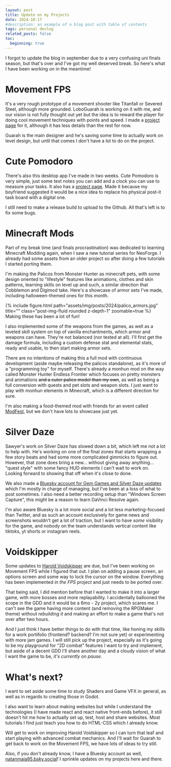 ```yaml
---
layout: post
title: Update on my Projects
date: 2024-10-17
#description: an example of a blog post with table of contents
tags: personal devlog
related_posts: false
toc:
  beginning: true
---
```


I forgot to update the blog in september due to a very confusing uni finals season, but that's over and I've got my well deserved break.
So here's what I have been working on in the meantime!

# Movement FPS

It's a very rough prototype of a movement shooter like Titanfall or Severed Steel, although more grounded.
LoboGuarah is working on it with me, and our vision is not fully thought out yet but the idea is to reward the player
for doing cool movement techniques with points and speed.
I made a <a href="{{ site.url }}{{ site.baseurl }}/projects/movement_fps/">project page</a> for it, 
although it has less details than the rest for now.

Guarah is the main designer and he's saving some time to actually work on level design, but until that comes I don't
have a lot to do on the project.

# Cute Pomodoro

There's also this desktop app I've made in two weeks. Cute Pomodoro is very simple, just some text notes you can add
and a clock you can use to measure your tasks. It also has a <a href="{{ site.url }}{{ site.baseurl }}/projects/cute_pomodoro/">project page</a>.
Made it because my boyfriend suggested it would be a nice idea to replace his physical post-it task board with a digital one.

I still need to make a release build to upload to the Github. All that's left is to fix some bugs.

# Minecraft Mods

Part of my break time (and finals procrastination) was dedicated to learning Minecraft Modding again, when I saw a new tutorial
series for NeoForge. I already had some assets from an older project so after doing a few tutorials I started porting them.

I'm making the Palicos from Monster Hunter as minecraft pets, with some design oriented to "lifestyle" features like animations,
clothes and skin patterns, learning skills on level up and such, a similar direction that Cobblemon and Digimod take.
Here's a showcase of armor sets I've made, including halloween-themed ones for this month.

<div class="text-center">
    {% include figure.html path="assets/img/posts/2024/palico_armors.jpg" title="" class="post-img-fluid rounded z-depth-1" zoomable=true %}
</div>
<div class="caption">Making these has been a lot of fun!</div>

I also implemented some of the weapons from the games, as well as a leveled skill system on top of vanilla enchantments,
which armor and weapons can have. They're not balanced (nor tested at all). I'll first get the damage formula, including
a custom defense stat and elemental stats, ready and usable, to then start making armor sets.

There are no intentions of making this a full mod with continuous development (aside maybe releasing the palicos standalone),
as it's more of a "programming toy" for myself. There's already a monhun mod on the way called Monster Hunter Endless Frontier
which focuses on pretty monsters and animations ~~and a cuter palico model than my own~~, as well as being a full conversion
with quests and pet slots and weapon slots. I just want to play with monhun elements in Minecraft, which is a different direction for sure. 

I'm also making a food-themed mod with friends for an event called <a href="https://modfest.net/1.21">ModFest</a>, but we don't have lots to showcase just yet.

# Silver Daze

Sawyer's work on Silver Daze has slowed down a bit, which left me not a lot to help with. He's working on one of the final zones 
that starts wrapping a few story beats and had some more complicated gimmicks to figure out. However, that zone does bring a new...
without giving away anything... "quest style" with some fancy HUD elements I can't wait to work on. 
Looking forward to showing that off when it's close to done.

We also made a <a href="https://bsky.app/profile/gemgames.bsky.social">Bluesky account for Gem Games and Silver Daze updates</a>
which I'm mostly in charge of managing, but I've been at a loss of what to post sometimes.
I also need a better recording setup than "Windows Screen Capture", this might be a reason to learn DaVinci Resolve again. 

I'm also aware Bluesky is a lot more social and a lot less marketing-focused than Twitter, and as such an account exclusively for game news
and screenshots wouldn't get a lot of traction, but I want to have _some_ visibility for the game, and nobody on the team understands
vertical content like tiktoks, yt shorts or instagram reels.

# Voidskipper

Some updates to <a href="https://nate-the-bard.itch.io/haroldjam-2024">Harold Voidskipper</a> are due, 
but I've been working on Movement FPS while I figured that out. 
I plan on adding a pause screen, an options screen and some way to lock the cursor on the window. Everything has been
implemented _in the FPS project_ and just needs to be ported over.

That being said, I did mention before that I wanted to make it into a larger game, with more bosses and more replayability.
I accidentally ballooned the scope in the GDD and it would be a 6mo - 2y project, which scares me. 
I can't see the game having more content (and removing the RPGMaker theme) without _rebuilding it_ and making an effort to make
a game that's not over after two hours. 

And I just think I have better things to do with that time, like honing my skills for a work portifolio (frontend? backend? I'm not sure yet)
or experimenting with more jam games. I will still pick up the project, especially as it's going to be my playground for 
"2D combat" features I want to try and implement, but aside of a decent GDD I'll share another day and a cloudy vision of what I want the
game to be, _it's currently on pause_.

# What's next?

I want to set aside some time to study Shaders and Game VFX in general, as well as in regards to creating those in Godot.

I also want to learn about making websites but while I understand the technologies (I have made react and react native front-ends before),
it still doesn't hit me how to actually set up, test, host and share websites. Most tutorials I find just teach you how to do HTML-CSS which I already know.

Will get to work on improving Harold Voidskipper so I can turn that leaf and start playing with advanced combat mechanics.
And I'll wait for Guarah to get back to work on the Movement FPS, we have lots of ideas to try still.

Also, if you don't already know, I have a Bluesky account as well, <a href="https://bsky.app/profile/natanmaia95.bsky.social">natanmaia95.bsky.social</a>!
I sprinkle updates on my projects here and there.
